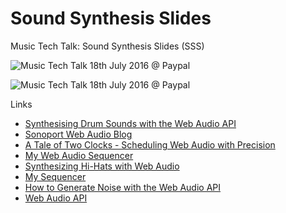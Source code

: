 # Sound Synthesis Slides
Music Tech Talk: Sound Synthesis Slides (SSS)

![Music Tech Talk 18th July 2016 @ Paypal](https://dl.dropboxusercontent.com/u/30075450/Credits_Subh.jpeg "Credits to Subh for the photo")

![Music Tech Talk 18th July 2016 @ Paypal](https://dl.dropboxusercontent.com/u/30075450/Credits_Joshua_2.jpg "Credits to Joshua for the photo")

Links
* [Synthesising Drum Sounds with the Web Audio API](https://dev.opera.com/articles/drum-sounds-webaudio/)
* [Sonoport Web Audio Blog](http://sonoport.github.io/)
* [A Tale of Two Clocks - Scheduling Web Audio with Precision](http://www.html5rocks.com/en/tutorials/audio/scheduling/)
* [My Web Audio Sequencer](http://www.html5rocks.com/en/tutorials/audio/scheduling/)
* [Synthesizing Hi-Hats with Web Audio](http://joesul.li/van/synthesizing-hi-hats/)
* [My Sequencer](http://aqilahmisuary.github.io/sequencer/)
* [How to Generate Noise with the Web Audio API](http://noisehack.com/generate-noise-web-audio-api/)
* [Web Audio API](https://developer.mozilla.org/en-US/docs/Web/API/Web_Audio_API)
